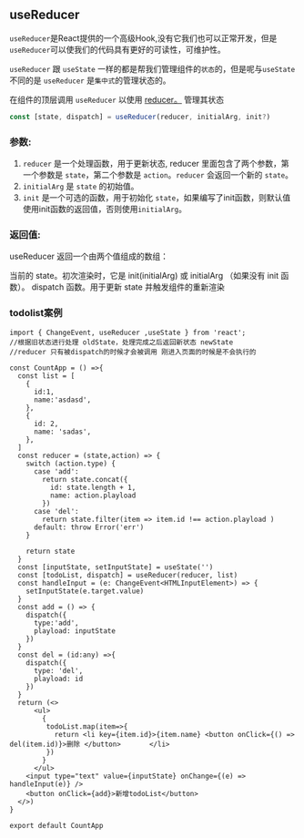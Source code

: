 ## useReducer

`useReducer`是React提供的一个高级Hook,没有它我们也可以正常开发，但是`useReducer`可以使我们的代码具有更好的可读性，可维护性。

`useReducer` 跟 `useState` 一样的都是帮我们管理组件的`状态`的，但是呢与`useState`不同的是 `useReducer` 是`集中式`的管理状态的。

在组件的顶层调用 `useReducer` 以使用 [reducer。](https://react.nodejs.cn/learn/extracting-state-logic-into-a-reducer) 管理其状态

```ts
const [state, dispatch] = useReducer(reducer, initialArg, init?)
```

### 参数:

1. `reducer` 是一个处理函数，用于更新状态, reducer 里面包含了两个参数，第一个参数是 `state`，第二个参数是 `action`。`reducer` 会返回一个新的 `state`。
2. `initialArg` 是 `state` 的初始值。
3. `init` 是一个可选的函数，用于初始化 `state`，如果编写了init函数，则默认值使用init函数的返回值，否则使用`initialArg`。

### 返回值:

useReducer 返回一个由两个值组成的数组：

当前的 state。初次渲染时，它是 init(initialArg) 或 initialArg （如果没有 init 函数）。 dispatch 函数。用于更新 state 并触发组件的重新渲染

### todolist案例

```tsx
import { ChangeEvent, useReducer ,useState } from 'react';
//根据旧状态进行处理 oldState，处理完成之后返回新状态 newState
//reducer 只有被dispatch的时候才会被调用 刚进入页面的时候是不会执行的

const CountApp = () =>{
  const list = [
    {
      id:1,
      name:'asdasd',
    },
    {
      id: 2,
      name: 'sadas',
    },
  ]
  const reducer = (state,action) => {
    switch (action.type) {
      case 'add':
        return state.concat({
          id: state.length + 1,
          name: action.playload
        })
      case 'del':
        return state.filter(item => item.id !== action.playload )
      default: throw Error('err')
    }
    
    return state
  }
  const [inputState, setInputState] = useState('')
  const [todoList, dispatch] = useReducer(reducer, list)
  const handleInput = (e: ChangeEvent<HTMLInputElement>) => {
    setInputState(e.target.value)
  }
  const add = () => {
    dispatch({
      type:'add',
      playload: inputState
    })
  }
  const del = (id:any) =>{
    dispatch({
      type: 'del',
      playload: id
    })
  }
  return (<>
      <ul>
        {
         todoList.map(item=>{
           return <li key={item.id}>{item.name} <button onClick={() => del(item.id)}>删除 </button>		</li>
         })
        }
      </ul>
    <input type="text" value={inputState} onChange={(e) => handleInput(e)} />
    <button onClick={add}>新增todoList</button>
  </>)
}

export default CountApp
```

